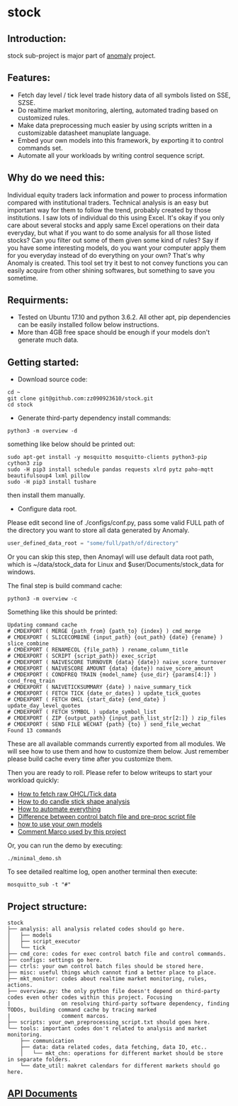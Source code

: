 # stock
## Introduction:

stock sub-project is major part of [anomaly](https://github.com/zz090923610/anomaly) project.

## Features:
* Fetch day level / tick level trade history data of all symbols listed on SSE, SZSE.
* Do realtime market monitoring, alerting, automated trading based on customized rules.
* Make data preprocessing much easier by using scripts written in a customizable datasheet manuplate language.
* Embed your own models into this framework, by exporting it to control commands set.
* Automate all your workloads by writing control sequence script.

## Why do we need this:

Individual equity traders lack information and power to process information compared with institutional traders. Technical analysis is an easy but important way for them to follow the trend, probably created by those institutions. I saw lots of individual do this using Excel. It's okay if you only care about several stocks and apply same Excel operations on their data everyday, but what if you want to do some analysis for all those listed stocks? Can you filter out some of them given some kind of rules? Say if you have some interesting models, do you want your computer apply them for you everyday instead of do everything on your own? That's why Anomaly is created. This tool set try it best to not convey functions you can easily acquire from other shining softwares, but something to save you sometime.


## Requirments:

* Tested on Ubuntu 17.10 and python 3.6.2. All other apt, pip dependencies can be easily installed follow below instructions.
* More than 4GB free space should be enough if your models don't generate much data.

## Getting started:

* Download source code:
```shell
cd ~
git clone git@github.com:zz090923610/stock.git
cd stock
```
* Generate third-party dependency install commands:
```shell
python3 -m overview -d
```
something like below should be printed out:
```shell
sudo apt-get install -y mosquitto mosquitto-clients python3-pip cython3 zip
sudo -H pip3 install schedule pandas requests xlrd pytz paho-mqtt beautifulsoup4 lxml pillow
sudo -H pip3 install tushare
```
then install them manually.
* Configure data root.

Please edit second line of ./configs/conf.py, pass some valid FULL path of the directory you want to store all data generated by Anomaly.
```python
user_defined_data_root = "some/full/path/of/directory"
```
Or you can skip this step, then Anomayl will use default data root path, which is ~/data/stock_data for Linux and $user/Documents/stock_data for windows.

The final step is build command cache:
```shell
python3 -m overview -c
```
Something like this should be printed:
```shell
Updating command cache
# CMDEXPORT ( MERGE {path_from} {path_to} {index} ) cmd_merge
# CMDEXPORT ( SLICECOMBINE {input_path} {out_path} {date} {rename} ) slice_combine
# CMDEXPORT ( RENAMECOL {file_path} ) rename_column_title
# CMDEXPORT ( SCRIPT {script_path}) exec_script
# CMDEXPORT ( NAIVESCORE TURNOVER {data} {date}) naive_score_turnover
# CMDEXPORT ( NAIVESCORE AMOUNT {data} {date}) naive_score_amount
# CMDEXPORT ( CONDFREQ TRAIN {model_name} {use_dir} {params[4:]} ) cond_freq_train
# CMDEXPORT ( NAIVETICKSUMMARY {date} ) naive_summary_tick
# CMDEXPORT ( FETCH TICK {date_or_dates} ) update_tick_quotes
# CMDEXPORT ( FETCH OHCL {start_date} {end_date} ) update_day_level_quotes
# CMDEXPORT ( FETCH SYMBOL ) update_symbol_list
# CMDEXPORT ( ZIP {output_path} {input_path_list_str[2:]} ) zip_files
# CMDEXPORT ( SEND FILE WECHAT {path} {to} ) send_file_wechat
Found 13 commands
```
These are all available commands currently exported from all modules. We will see how to use them and how to customize them below. Just remember please build cache every time after you customize them.

Then you are ready to roll. Please refer to below writeups to start your workload quickly:
* [How to fetch raw OHCL/Tick data](https://github.com/zz090923610/stock/wiki/How-to-fetch-raw-OHCL-Tick-data)
* [How to do candle stick shape analysis](https://github.com/zz090923610/stock/wiki/How-to-do-candle-stick-shape-analysis)
* [How to automate everything](https://github.com/zz090923610/stock/wiki/How-to-automate-everything)
* [Difference between control batch file and pre-proc script file](https://github.com/zz090923610/stock/wiki/Difference-between-control-batch-file-and-pre-proc-script-file)
* [how to use your own models](https://github.com/zz090923610/stock/wiki/how-to-use-your-own-models)
* [Comment Marco used by this project](https://github.com/zz090923610/stock/wiki/Comment-Marco-used-by-this-project)

Or, you can run the demo by executing:
```
./minimal_demo.sh
```
To see detailed realtime log, open another terminal then execute:
```
mosquitto_sub -t "#"
```

## Project structure:
```
stock
├── analysis: all analysis related codes should go here.
│   ├── models
│   ├── script_executor
│   └── tick
├── cmd_core: codes for exec control batch file and control commands.
├── configs: settings go here.
├── ctrls: your own control batch files should be stored here.
├── misc: useful things which cannot find a better place to place.
├── mkt_monitor: codes about realtime market monitoring, rules, actions.
├── overview.py: the only python file doesn't depend on third-party codes even other codes within this project. Focusing 
|                on resolving third-party software dependency, finding TODOs, building command cache by tracing marked
|                comment marcos.
├── scripts: your_own_preprocessing_script.txt should goes here.
└── tools: important codes don't related to analysis and market monitoring.
    ├── communication
    ├── data: data related codes, data fetching, data IO, etc..
    │   └── mkt_chn: operations for different market should be store in separate folders.
    └── date_util: makret calendars for different markets should go here.
```

## [API Documents](https://zz090923610.github.io/stock/files.html)

